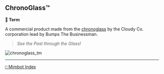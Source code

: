 ## ChronoGlass™️

**📑 Term**

A commercial product made from the [chronoglass](<https://zeithalt.github.io/r/chronoglass.html>) by the Cloudy Co. corporation lead by Bumps The Businessman. 

> _See the Past through the Glass!_

![chronoglass_tm](https://zeithalt.github.io/r/i/chronoglass_tm.png)


-----
[`📑` Mimbot Index](<https://zeithalt.github.io/r/#29a0>)
<!---
keywords:  chronoglass, cloudy co, bumps
aliases: 
-->
